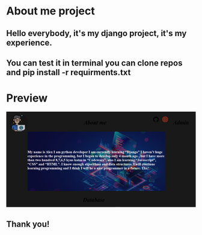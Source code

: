 # About me project

## Hello everybody, it's my django project, it's my experience.
## You can test it in terminal you can clone repos and pip install -r requirments.txt

# Preview

![image](static/images/About%20me.png)

## Thank you!